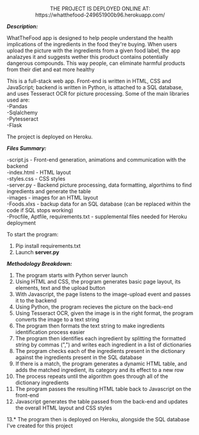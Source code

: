 <p align="center">
     THE PROJECT IS DEPLOYED ONLINE AT:  <br>
   https://whatthefood-249651900b96.herokuapp.com/
</p>

_**Description:**_

WhatTheFood app is designed to help people understand the health implications of the ingredients in the food they're buying. When users upload the picture with the ingredients 
from a given food label, 
the app analazyes it and suggests wether this product contains potentially dangerous compounds. 
This way people, can eliminate harmful products from their diet and eat more healthy


This is a full-stack web app. Front-end is written in HTML, CSS and JavaScript; backend is written in Python, is attached to a SQL database, and uses Tesseract OCR for picture
processing. Some of the main libraries used are: <br>
-Pandas <br>
-Sqlalchemy <br>
-Pytesseract <br>
-Flask <br>

The project is deployed on Heroku.
 
_**Files Summary:**_ <br>

-script.js - Front-end generation, animations and communication with the backend <br>
-index.html - HTML layout <br>
-styles.css - CSS styles <br>
-server.py - Backend picture processing, data formatting, algorthims to find ingredients and generate the table <br>
-images - images for an HTML layout <br>
-Foods.xlxs - backup data for an SQL database (can be replaced within the code if SQL stops working) <br>
-Procfile, Aptfile, requirements.txt - supplemental files needed for Heroku deployment <br>


To start the program:

1. Pip install requirements.txt
2. Launch **server.py** 

_**Methodology Breakdown:**_

1. The program starts with Python server launch
2. Using HTML and CSS, the program generates basic page layout, its elements, text and the upload button
3. With Javascript, the page listens to the image-upload event and passes it to the backend
4. Using Python, the program recieves the picture on the back-end
5. Using Tesseract OCR, given the image is in the right format, the program converts the image to a text string
6. The program then formats the text string to make ingredients identification process easier
7. The program then identifies each ingredient by splitting the formatted string by commas (",") and writes each ingredient in a list of dictionaries
8. The program checks each of the ingredients present in the dictionary against the ingredients present in the SQL database
9. If there is a match, the program generates a dynamic HTML table, and adds the matched ingredient, its category and its effect to a new row
10. The process repeats until the algorithm goes through all of the dictionary ingredients
11. The program passes the resulting HTML table back to Javascript on the front-end
12. Javascript generates the table passed from the back-end and updates the overall HTML layout and CSS styles

13.* The program then is deployed on Heroku, alongside the SQL database I've created for this project
   


